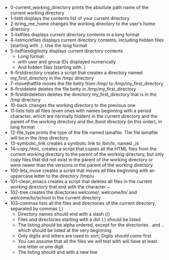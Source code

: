 * 0-current_working_directory prints the absolute path name of the current working directory
* 1-listit displays the contents list of your current directory
* 2-bring_me_home changes the working directory to the user’s home directory
* 3-listfiles displays current directory contents in a long format
* 4-listmorefiles displays current directory contents, including hidden files (starting with .). Use the long format
* 5-listfilesdigitonly displays current directory contents
	* Long format
	* with user and group IDs displayed numerically
	* And hidden files (starting with .)
* 6-firstdirectory creates a script that creates a directory named my_first_directory in the /tmp/ directory
* 7-movethatfile moves the file betty from /tmp/ to /tmp/my_first_directory
* 8-firstdelete deletes the file betty in /tmp/my_first_directory
* 9-firstdirdeletion deletes the directory my_first_directory that is in the /tmp directory
* 10-back changes the working directory to the previous one
* 11-lists lists all files (even ones with names beginning with a period character, which are normally hidden) in the current directory and the parent of the working directory and the /boot directory (in this order), in long format
* 12-file_type prints the type of the file named iamafile. The file iamafile will be in the /tmp directory
* 13-symbolic_link creates a symbolic link to /bin/ls, named __ls_
* 14-copy_html_ creates a script that copies all the HTML files from the current working directory to the parent of the working directory, but only copy files that did not exist in the parent of the working directory or were newer than the versions in the parent of the working directory
* 100-lets_move creates a script that moves all files beginning with an uppercase letter to the directory /tmp/u 
* 101-clean_emacs creates a script that deletes all files in the current working directory that end with the character ~
* 102-tree creates the directories welcome/, welcome/to/ and welcome/to/school in the current directory
* 103-commas lists all the files and directories of the current directory, separated by commas (,)
	* Directory names should end with a slash (/)
	* Files and directories starting with a dot (.) should be listed
	* The listing should be alpha ordered, except for the directories . and .. which should be listed at the very beginning
	* Only digits and letters are used to sort; Digits should come first
	* You can assume that all the files we will test with will have at least one letter or one digit
	* The listing should end with a new line
